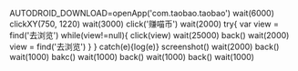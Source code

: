 AUTODROID_DOWNLOAD=openApp('com.taobao.taobao')
wait(6000)
clickXY(750, 1220)
wait(3000)
click('赚喵币')
wait(2000)
try{
var view = find('去浏览')
while(view!=null){
click(view)
wait(25000)
back()
wait(2000)
view = find('去浏览')
}
} catch(e){log(e)}
screenshot()
wait(2000)
back()
wait(1000)
bakc()
wait(1000)
back()
wait(1000)
back()
wait(1000)
